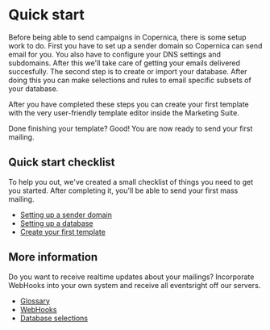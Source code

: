 # Quick start

Before being able to send campaigns in Copernica, there is some setup work
to do. First you have to set up a sender domain so Copernica can send email 
for you. You also have to configure your DNS settings and subdomains. 
After this we'll take care of getting your emails delivered succesfully. 
The second step is to create or import your database. After doing this 
you can make selections and rules to email specific subsets of your database.

After you have completed these steps you can create your first template with 
the very user-friendly template editor inside the Marketing Suite.

Done finishing your template? Good! You are now ready to send your first 
mailing.


## Quick start checklist

To help you out, we've created a small checklist of things you need to 
get you started. After completing it, you'll be able to send your first 
mass mailing.

- [Setting up a sender domain](./quick-sender-domain-guide)
- [Setting up a database](./quick-database-guide)
- [Create your first template](./quick-mailing-guide)


## More information

Do you want to receive realtime updates about your mailings? Incorporate
WebHooks into your own system and receive all eventsright off our
servers.

* [Glossary](./definitions)
* [WebHooks](./webhooks)
* [Database selections](./selections-introduction)
